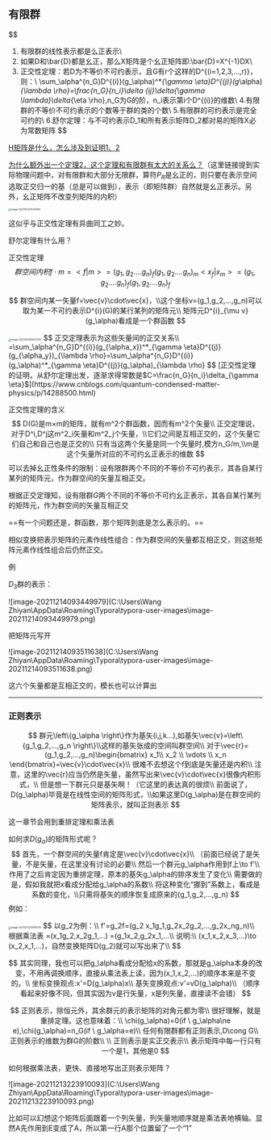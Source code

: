 ## 有限群

$$
1. 有限群的线性表示都是么正表示\\
2. 如果D和\bar{D}都是幺正，那么X矩阵是个幺正矩阵即:\bar{D}=X^{-1}DX\\
3. 正交性定理：若D为不等价不可约表示，且G有r个这样的D^{(i=1,2,3,...,r)}，则：\\
\sum_\alpha^{n_G}D^{(i)}(g_\alpha)^*_{\gamma \eta}D^{(j)}(g_\alpha)_{\lambda \rho}=\frac{n_G}{n_i}\delta _{ij}\delta_{\gamma \lambda}\delta_{\eta \rho},n_G为G的阶，n_i表示第i个D^{(i)}的维数\\
4.有限群的不等价不可约表示的个数等于群的类的个数\\
5.有限群的可约表示是完全可约的\\
6.舒尔定理：与不可约表示D_1和所有表示矩阵D_2都对易的矩阵X必为常数矩阵
$$

[H矩阵是什么，怎么涉及到证明1、2](https://www.cnblogs.com/quantum-condensed-matter-physics/p/14288500.html)

[为什么额外出一个定理2，这个定理和有限群有太大的关系么？](https://www.cnblogs.com/quantum-condensed-matter-physics/p/14288500.html)（这里链接提到实际物理问题中，对有限群和大部分无限群，算符$P_R$是幺正的，则只要在表示空间选取正交归一的基（总是可以做到），表示（即矩阵群）自然就是幺正表示。另外，幺正矩阵不改变列矩阵的内积）

<img src="C:\Users\Wang Zhiyan\AppData\Roaming\Typora\typora-user-images\image-20211213215747616.png" alt="image-20211213215747616" style="zoom:33%;" />

这似乎与正交性定理有异曲同工之妙。

舒尔定理有什么用？

正交性定理
$$
群空间内积f\cdot m=<f|m>=(g_1,g_2....g_n)_f (g_1,g_2....g_n)_m<x_f|x_m>=(g_1,g_2....g_n)_f (g_1,g_2....g_n)_f
$$

$$
群空间内某一矢量f=\vec{v}\cdot\vec{x}，\\这个坐标v=(g_1,g_2,...,g_n)可以取为某一不可约表示D^{i}(G)的某行某列的矩阵元\\
矩阵元D^{i}_{\mu v}(g_\alpha)看成是一个群函数
$$

<img src="C:\Users\Wang Zhiyan\AppData\Roaming\Typora\typora-user-images\image-20211214084637767.png" alt="image-20211214084637767" style="zoom:33%;" />
$$
正交定理表示为这些矢量间的正交关系\\
<X|Y>=\sum_\alpha^{n_G}D^{(i)}(g_{\alpha_x})^*_{\gamma \eta}D^{(j)}(g_{\alpha_y})_{\lambda \rho}<x|y>=\sum_\alpha^{n_G}D^{(i)}(g_\alpha)^*_{\gamma \eta}D^{(j)}(g_\alpha)_{\lambda \rho}
$$
[正交性定理的证明，从舒尔定理出发，逐渐求得常数是$C=\frac{n_G}{n_i}\delta_{\gamma \eta}$](https://www.cnblogs.com/quantum-condensed-matter-physics/p/14288500.html)

正交性定理的含义
$$
D(G)是m×m的矩阵，就有m^2个群函数，因而有m^2个矢量\\
正交定理说，对于D^i,D^j这m^2_i矢量和m^2_j个矢量，\\它们之间是互相正交的，这个矢量它们自己和自己也是正交的\\
只有当这两个矢量是同一个矢量时,模方n_G/m,\\m是这个矢量所对应的不可约幺正表示的维数
$$
可以去掉幺正性条件的限制：设有限群两个不同的不等价不可约表示，其各自某行某列的矩阵元，作为群空间的矢量互相正交。

根据正交定理知，设有限群$G$两个不同的不等价不可约幺正表示，其各自某行某列的矩阵元，作为群空间的矢量互相正交

==有一个问题还是，群函数，那个矩阵到底是怎么表示的。==

相似变换把表示矩阵的元素作线性组合：作为群空间的矢量都互相正交，则这些矩阵元素作线性组合后仍然正交。

例

$D_3$群的表示：

![image-20211214093449979](C:\Users\Wang Zhiyan\AppData\Roaming\Typora\typora-user-images\image-20211214093449979.png)

把矩阵元写开

![image-20211214093511638](C:\Users\Wang Zhiyan\AppData\Roaming\Typora\typora-user-images\image-20211214093511638.png)

这六个矢量都是互相正交的，模长也可以计算出



------

### 正则表示

$$
群元\left\{g_\alpha \right\}作为基矢(i,j,k...),如基矢\vec{v}=\left\{g_1,g_2,...,g_n \right\}\\这样的基矢张成的空间叫群空间\\
对于\vec{r}=(g_1,g_2,...,g_n)\begin{bmatrix}
 x_1\\
x_2 \\
\vdots \\
x_n
\end{bmatrix}=\vec{v}\cdot\vec{x}\\
很难不去想这个f到底是矢量还是内积\\
注意，这里的\vec{r}应当仍然是矢量，虽然写出来\vec{v}\cdot\vec{x}很像内积形式，\\
但是想一下群元只是基矢啊！（它这里的表达真的很烦\\
前面说了，D(g_\alpha)毕竟是在线性空间的矩阵形式，\\如果这里D(g_\alpha)是在群空间的矩阵表示，就叫正则表示
$$

这一章节会用到重排定理和乘法表

如何求$D(g_\alpha)$的矩阵形式呢？
$$
首先，一个群空间的矢量f肯定是\vec{v}\cdot\vec{x}\\
（前面已经说了是矢量，不是矢量，在这里没有讨论的必要\\
然后一个群元g_\alpha作用到f上\to f'\\
作用了之后肯定因为重排定理，原本的基矢g_\alpha的排序发生了变化\\
需要做的是，假如我就把x看成分配给g_\alpha的系数\\
将这种变化“挪到”系数上，看成是系数的变化，\\只需将基矢的顺序恢复成原来的(g_1,g_2,...,g_n)
$$
例如：

<img src="C:\Users\Wang Zhiyan\AppData\Roaming\Typora\typora-user-images\image-20211213212909776.png" alt="image-20211213212909776" style="zoom:33%;" />
$$
以g_2为例：\\
f'=g_2f=(g_2 x_1g_1,g_2x_2g_2,...,g_2x_ng_n)\\
根据乘法表
=(x_1g_2,x_2g_1,...)
=(g_1x_2,g_2x_1,...\\
说明:\\
(x_1,x_2,x_3,...)\to (x_2,x_1,...)，自然变换矩阵D(g_2)就可以写出来了\\
$$

$$
其实同理，我也可以把g_\alpha看成分配给x的系数，那就是g_\alpha本身的改变，不用再调换顺序，直接从乘法表上读，因为(x_1,x_2,...)的顺序本来是不变的。\\
坐标变换观点:x'=D(g_\alpha)x\\
基矢变换观点:v'=vD(g_\alpha)\\
（顺序看起来好像不同，但其实因为v是行矢量，x是列矢量，直接读不会错）
$$

$$
正则表示，除恒元外，其余群元的表示矩阵的对角元都为零\\
很好理解，就是重排定理。这也意味着：\\
\chi(g_\alpha)=0(if \ g_\alpha\ne e),\chi(g_\alpha)=n_G(if \ g_\alpha=e)\\
任何有限群都有正则表示,D\cong G\\
正则表示的维数为群G的阶数\\
\\
正则表示是实正交表示\\
表示矩阵中每一行只有一个是1，其他是0
$$

如何根据乘法表，更快、直接地写出正则表示矩阵？

![image-20211213223910093](C:\Users\Wang Zhiyan\AppData\Roaming\Typora\typora-user-images\image-20211213223910093.png)

比如可以幻想这个矩阵后面跟着一个列矢量，列矢量地顺序就是乘法表地横轴。显然A先作用到E变成了A，所以第一行A那个位置留了一个“1”
